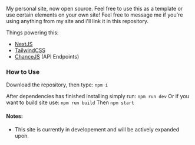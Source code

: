 My personal site, now open source. Feel free to use this as a template or use certain elements on your own site! Feel free to message me if you're using anything from my site and i'll link it in this repository.

Things powering this:
- [NextJS](https://nextjs.org/)
- [TailwindCSS](https://tailwindcss.com/)
- [ChanceJS](https://chancejs.com/) (API Endpoints)

### How to Use
Download the repository, then type:
`npm i`

After dependencies has finished installing simply run:
`npm run dev`
Or if you want to build site use:
`npm run build`
Then
`npm start`

#### Notes:
- This site is currently in developement and will be actively expanded upon.
